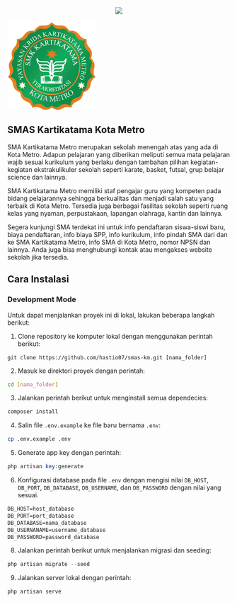 <p align="center"><a href="https://laravel.com" target="_blank"><img src="https://raw.githubusercontent.com/laravel/art/master/logo-lockup/5%20SVG/2%20CMYK/1%20Full%20Color/laravel-logolockup-cmyk-red.svg" width="400"></a></p>

<img src="https://raw.githubusercontent.com/hastio07/smas-km/master/public/assets/image/logo.png"
height="auto" width="200" alt="logo"></a></p>

## SMAS Kartikatama Kota Metro

SMA Kartikatama Metro merupakan sekolah menengah atas yang ada di Kota Metro. Adapun pelajaran yang diberikan meliputi semua mata pelajaran wajib sesuai kurikulum yang berlaku dengan tambahan pilihan kegiatan-kegiatan ekstrakulikuler sekolah seperti karate, basket, futsal, grup belajar science dan lainnya.

SMA Kartikatama Metro memiliki staf pengajar guru yang kompeten pada bidang pelajarannya sehingga berkualitas dan menjadi salah satu yang terbaik di Kota Metro. Tersedia juga berbagai fasilitas sekolah seperti ruang kelas yang nyaman, perpustakaan, lapangan olahraga, kantin dan lainnya.


Segera kunjungi SMA terdekat ini untuk info pendaftaran siswa-siswi baru, biaya pendaftaran, info biaya SPP, info kurikulum, info pindah SMA dari dan ke SMA Kartikatama Metro, info SMA di Kota Metro, nomor NPSN dan lainnya. Anda juga bisa menghubungi kontak atau mengakses website sekolah jika tersedia.


## Cara Instalasi
### Development Mode
Untuk dapat menjalankan proyek ini di lokal, lakukan beberapa langkah berikut:

1. Clone repository ke komputer lokal dengan menggunakan perintah berikut:
```git
git clone https://github.com/hastio07/smas-km.git [nama_folder]
```
2. Masuk ke direktori proyek dengan perintah:
```bash
cd [nama_folder]
```
3. Jalankan perintah berikut untuk menginstall semua dependecies:
```php
composer install
```
4. Salin file `.env.example` ke file baru bernama `.env`:
```bash
cp .env.example .env
```
5. Generate app key dengan perintah:
```php
php artisan key:generate
```
6. Konfigurasi database pada file `.env` dengan mengisi nilai `DB_HOST`, `DB_PORT`, `DB_DATABASE`, `DB_USERNAME`, dan `DB_PASSWORD` dengan nilai yang sesuai.
```
DB_HOST=host_database
DB_PORT=port_database
DB_DATABASE=nama_database
DB_USERNANAME=username_database
DB_PASSWORD=password_database
```
8. Jalankan perintah berikut untuk menjalankan migrasi dan seeding:
```php
php artisan migrate --seed
```
9. Jalankan server lokal dengan perintah:
```php
php artisan serve
